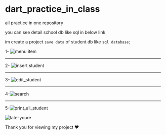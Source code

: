 # dart_practice_in_class
all practice in one repository

you can see detail school db like sql in below link


im create a project  `save data` of student db like  `sql database`;

1- ![menu item](https://s2.uupload.ir/files/menuitem_school_y84l.png)
***
2- ![insert student](https://s2.uupload.ir/files/insert_student_05z7.png)
***


3- ![edit_student](https://s2.uupload.ir/files/edit_student_dk05.png)
***
4-![search](https://s2.uupload.ir/files/search_student_zirn.png)
***
5-![print_all_student](https://s2.uupload.ir/files/print_all_student_zz5s.png)

![late-youre](https://user-images.githubusercontent.com/100895262/210877590-a05c98c4-727d-4824-82ed-332a603295ca.gif)

Thank you for viewing my project ♥
